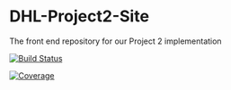 # DHL-Project2-Site
The front end repository for our Project 2 implementation

[![Build Status](https://dev.azure.com/2011-Revature-Project2/2011-Revature-Project2/_apis/build/status/2011-nov02-net.DHL-Project2-Site?branchName=master)](https://dev.azure.com/2011-Revature-Project2/2011-Revature-Project2/_build/latest?definitionId=3&branchName=master)

[![Coverage](https://sonarcloud.io/api/project_badges/measure?project=2011-nov02-net_DHL-Project2-Site&metric=coverage)](https://sonarcloud.io/dashboard?id=2011-nov02-net_DHL-Project2-Site)
